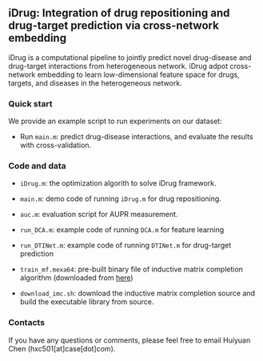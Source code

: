 ## iDrug: Integration of drug repositioning and drug-target prediction via cross-network embedding
iDrug is a computational pipeline to jointly predict novel drug-disease and drug-target interactions from heterogeneous network. iDrug adpot cross-network embedding to learn  low-dimensional feature space for drugs, targets, and diseases in the heterogeneous network.

### Quick start
We provide an example script to run experiments on our dataset: 

- Run `main.m`: predict drug-disease interactions, and evaluate the results with cross-validation. 



### Code and data
- `iDrug.m`: the optimization algorith to solve iDrug framework.
- `main.m`: demo code of running `iDrug.m` for drug repositioning.
- `auc.m`: evaluation script for AUPR measurement.


- `run_DCA.m`: example code of running `DCA.m` for feature learning
- `run_DTINet.m`: example code of running `DTINet.m` for drug-target prediction
- `train_mf.mexa64`: pre-built binary file of inductive matrix completion algorithm (downloaded from [here](http://bigdata.ices.utexas.edu/software/inductive-matrix-completion/))
- `download_imc.sh`: download the inductive matrix completion source and build the executable library from source.


### Contacts
If you have any questions or comments, please feel free to email Huiyuan Chen (hxc501[at]case[dot]com).
